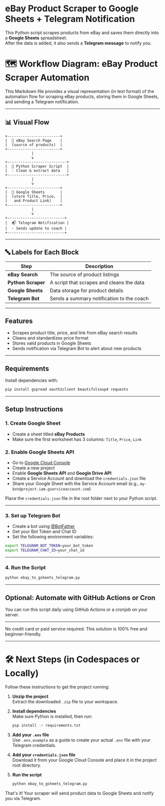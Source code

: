 # eBay Product Scraper to Google Sheets + Telegram Notification

This Python script scrapes products from eBay and saves them directly into a **Google Sheets** spreadsheet.  
After the data is added, it also sends a **Telegram message** to notify you.


# 🗺️ Workflow Diagram: eBay Product Scraper Automation

This Markdown file provides a visual representation (in text format) of the automation flow for scraping eBay products, storing them in Google Sheets, and sending a Telegram notification.

---

## 📊 Visual Flow

```
+------------------------+
|  🛒 eBay Search Page    |
|  (source of products)  |
+------------------------+
            |
            v
+---------------------------+
|  🤖 Python Scraper Script  |
|  - Clean & extract data   |
+---------------------------+
            |
            v
+------------------------+
|  📄 Google Sheets       |
|  (store Title, Price,  |
|   and Product Link)    |
+------------------------+
            |
            v
+--------------------------+
|  📬 Telegram Notification |
|  - Sends update to coach |
+--------------------------+
```

---

## 🔤 Labels for Each Block

| Step                | Description                                 |
|---------------------|---------------------------------------------|
| **eBay Search**     | The source of product listings              |
| **Python Scraper**  | A script that scrapes and cleans the data   |
| **Google Sheets**   | Data storage for product details            |
| **Telegram Bot**    | Sends a summary notification to the coach   |

---


## Features
- Scrapes product title, price, and link from eBay search results
- Cleans and standardizes price format
- Stores valid products in Google Sheets
- Sends notification via Telegram Bot to alert about new products

---

## Requirements

Install dependencies with:

```bash
pip install gspread oauth2client beautifulsoup4 requests
```

---

## Setup Instructions

### 1. Create Google Sheet
- Create a sheet titled **eBay Products**
- Make sure the first worksheet has 3 columns: `Title`, `Price`, `Link`

### 2. Enable Google Sheets API
- Go to [Google Cloud Console](https://console.cloud.google.com/)
- Create a new project
- Enable **Google Sheets API** and **Google Drive API**
- Create a Service Account and download the `credentials.json` file
- Share your Google Sheet with the Service Account email (e.g., `my-bot@project.iam.gserviceaccount.com`)

Place the `credentials.json` file in the root folder next to your Python script.

---

### 3. Set up Telegram Bot
- Create a bot using [@BotFather](https://t.me/BotFather)
- Get your Bot Token and Chat ID
- Set the following environment variables:

```bash
export TELEGRAM_BOT_TOKEN=your_bot_token
export TELEGRAM_CHAT_ID=your_chat_id
```

---

### 4. Run the Script

```bash
python ebay_to_gsheets_telegram.py
```

---

## Optional: Automate with GitHub Actions or Cron

You can run this script daily using GitHub Actions or a cronjob on your server.

---

No credit card or paid service required. This solution is 100% free and beginner-friendly.


---

# 🛠️ Next Steps (in Codespaces or Locally)

Follow these instructions to get the project running:

1. **Unzip the project**  
   Extract the downloaded `.zip` file to your workspace.

2. **Install dependencies**  
   Make sure Python is installed, then run:
   ```bash
   pip install -r requirements.txt
   ```

3. **Add your `.env` file**  
   Use `.env.example` as a guide to create your actual `.env` file with your Telegram credentials.

4. **Add your `credentials.json` file**  
   Download it from your Google Cloud Console and place it in the project root directory.

5. **Run the script**
   ```bash
   python ebay_to_gsheets_telegram.py
   ```

That's it! Your scraper will send product data to Google Sheets and notify you via Telegram.

